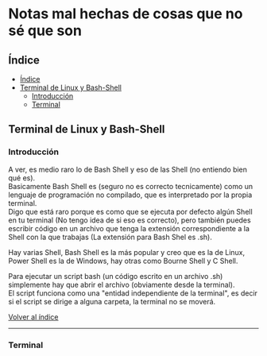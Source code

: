 # Notas mal hechas de cosas que no sé que son

## Índice

* [Índice](#índice)
* [Terminal de Linux y Bash-Shell](#terminal-de-linux-y-bash-shell)
    * [Introducción](#introducción)
    * [Terminal](#terminal)

## Terminal de Linux y Bash-Shell

### Introducción

A ver, es medio raro lo de Bash Shell y eso de las Shell (no entiendo bien qué es).  
Basicamente Bash Shell es (seguro no es correcto tecnicamente) como un lenguaje de programación no compilado, que es interpretado por la propia terminal.  
Digo que está raro porque es como que se ejecuta por defecto algún Shell en tu terminal (No tengo idea de si eso es correcto), pero también puedes escribir código en un archivo que tenga la extensión correspondiente a la Shell con la que trabajas (La extensión para Bash Shel es .sh).

Hay varias Shell, Bash Shell es la más popular y creo que es la de Linux, Power Shell es la de Windows, hay otras como Bourne Shell y C Shell. 

Para ejecutar un script bash (un código escrito en un archivo .sh) simplemente hay que abrir el archivo (obviamente desde la terminal).  
El script funciona como una "entidad independiente de la terminal", es decir si el script se dirige a alguna carpeta, la terminal no se moverá.

[Volver al índice](#índice)

---

### Terminal

